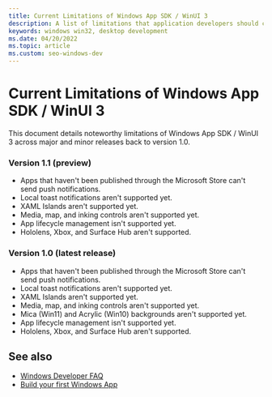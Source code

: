 ```yaml
---
title: Current Limitations of Windows App SDK / WinUI 3
description: A list of limitations that application developers should consider.
keywords: windows win32, desktop development
ms.date: 04/20/2022
ms.topic: article
ms.custom: seo-windows-dev
---
```


# Current Limitations of Windows App SDK / WinUI 3

This document details noteworthy limitations of Windows App SDK / WinUI 3 across major and minor releases back to version 1.0.


### Version 1.1 (preview)

- Apps that haven't been published through the Microsoft Store can't send push notifications.
- Local toast notifications aren't supported yet.
- XAML Islands aren't supported yet.
- Media, map, and inking controls aren't supported yet.
- App lifecycle management isn't supported yet.
- Hololens, Xbox, and Surface Hub aren't supported.


### Version 1.0 (latest release)

- Apps that haven't been published through the Microsoft Store can't send push notifications.
- Local toast notifications aren't supported yet.
- XAML Islands aren't supported yet.
- Media, map, and inking controls aren't supported yet.
- Mica (Win11) and Acrylic (Win10) backgrounds aren't supported yet.
- App lifecycle management isn't supported yet.
- Hololens, Xbox, and Surface Hub aren't supported.


## See also

  - [Windows Developer FAQ](windows-developer-faq.yml)
  - [Build your first Windows App](/windows/apps/get-started/?tabs=cpp-win32)